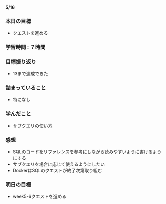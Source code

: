 #### 5/16
### 本日の目標
- クエストを進める
### 学習時間 : ７時間
### 目標振り返り
- 13まで達成できた
### 詰まっていること
- 特になし
### 学んだこと
- サブクエリの使い方
### 感想
- SQLのコードをリファレンスを参考にしながら読みやすいように書けるようにする
- サブクエリを場合に応じて使えるようにしたい
- DockerはSQLのクエストが終了次第取り組む
### 明日の目標
- week5-6クエストを進める

